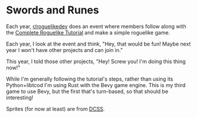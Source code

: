 # Swords and Runes

Each year, [r/roguelikedev] does an event where members follow along with the [Complete Roguelike Tutorial] and make a simple roguelike game.

Each year, I look at the event and think, "Hey, that would be fun! Maybe next year I won't have other projects and can join in."

This year, I told those other projects, "Hey! Screw you! I'm doing this thing now!"

While I'm generally following the tutorial's steps, rather than using its Python+libtcod I'm using Rust with the Bevy game engine. This is
my third game to use Bevy, but the first that's turn-based, so that should be interesting!

Sprites (for now at least) are from [DCSS].

[r/roguelikedev]: https://www.reddit.com/r/roguelikedev/
[Complete Roguelike Tutorial]: https://rogueliketutorials.com/tutorials/tcod/v2/
[DCSS]: https://github.com/crawl/tiles/tree/master/releases/Nov-2015
